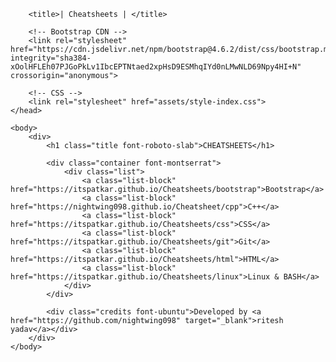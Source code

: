
<!DOCTYPE html>
<html lang="en">
    <head>
        <meta charset="UTF-8">
        <meta name="viewport" content="width=device-width, initial-scale=1.0">
        <meta http-equiv="X-UA-Compatible" content="ie=edge">

        <title>| Cheatsheets | </title>

        <!-- Bootstrap CDN -->
        <link rel="stylesheet" href="https://cdn.jsdelivr.net/npm/bootstrap@4.6.2/dist/css/bootstrap.min.css" integrity="sha384-xOolHFLEh07PJGoPkLv1IbcEPTNtaed2xpHsD9ESMhqIYd0nLMwNLD69Npy4HI+N" crossorigin="anonymous">

        <!-- CSS -->
        <link rel="stylesheet" href="assets/style-index.css">
    </head>

    <body>
        <div>
            <h1 class="title font-roboto-slab">CHEATSHEETS</h1>

            <div class="container font-montserrat">
                <div class="list">
                    <a class="list-block" href="https://itspatkar.github.io/Cheatsheets/bootstrap">Bootstrap</a>
                    <a class="list-block" href="https://nightwing098.github.io/Cheatsheet/cpp">C++</a>
                    <a class="list-block" href="https://itspatkar.github.io/Cheatsheets/css">CSS</a>
                    <a class="list-block" href="https://itspatkar.github.io/Cheatsheets/git">Git</a>
                    <a class="list-block" href="https://itspatkar.github.io/Cheatsheets/html">HTML</a>
                    <a class="list-block" href="https://itspatkar.github.io/Cheatsheets/linux">Linux & BASH</a>
                </div>
            </div>

            <div class="credits font-ubuntu">Developed by <a href="https://github.com/nightwing098" target="_blank">ritesh yadav</a></div>
        </div>
    </body>
</html>

